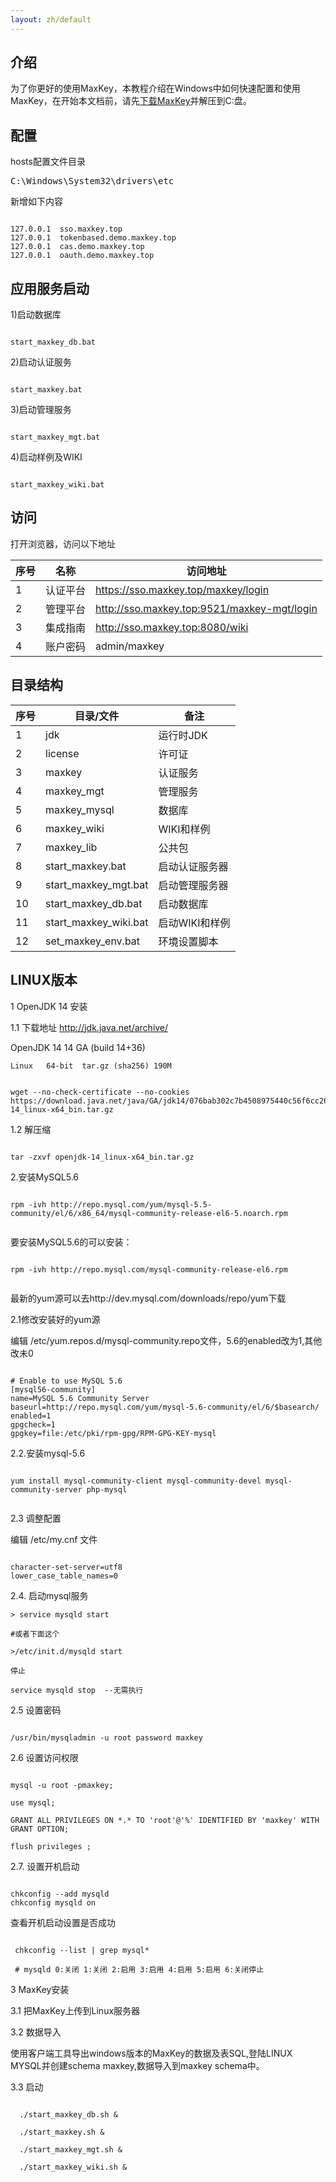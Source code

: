 ```yaml
---
layout: zh/default
---
```

<h2>介绍</h2>
为了你更好的使用MaxKey，本教程介绍在Windows中如何快速配置和使用MaxKey，在开始本文档前，请先<a href="https://www.maxkey.top/zh/download.html" target="_blank">下载MaxKey</a>并解压到C:盘。

<h2>配置</h2>
hosts配置文件目录
<pre class="prettyprint">
C:\Windows\System32\drivers\etc
</pre>
新增如下内容
<pre><code class="ini hljs">
127.0.0.1  sso.maxkey.top
127.0.0.1  tokenbased.demo.maxkey.top
127.0.0.1  cas.demo.maxkey.top
127.0.0.1  oauth.demo.maxkey.top
</code></pre>

<h2>应用服务启动</h2>
1)启动数据库
<pre><code class="bash hljs">
start_maxkey_db.bat
</code></pre>
2)启动认证服务
<pre><code class="bash hljs">
start_maxkey.bat
</code></pre>
3)启动管理服务
<pre><code class="bash hljs">
start_maxkey_mgt.bat
</code></pre>
4)启动样例及WIKI
<pre><code class="bash hljs">
start_maxkey_wiki.bat
</code></pre>
	
<h2>访问</h2>
打开浏览器，访问以下地址
<table border="0" class="table table-striped table-bordered ">
		<thead>
			<tr>
				<th>序号</th><th>名称</th><th>访问地址</th>
			</tr>
		</thead>
		<tbody>
			<tr>
				<td>1</td><td>认证平台</td><td><a href="https://sso.maxkey.top/maxkey/login" target="blank">https://sso.maxkey.top/maxkey/login</a></td>
			</tr>
			<tr>
				<td>2</td><td>管理平台</td><td><a href="http://sso.maxkey.top:9521/maxkey-mgt/login" target="blank">http://sso.maxkey.top:9521/maxkey-mgt/login</a></td>
			</tr>
			<tr>
				<td>3</td><td>集成指南</td><td><a href="http://sso.maxkey.top:8080/wiki" target="blank">http://sso.maxkey.top:8080/wiki</a></td>
			</tr>
			<tr>
				<td>4</td><td>账户密码</td><td>admin/maxkey</td>
			</tr>
		</tbody>
</table>		


<h2>目录结构</h2>
<table border="0" class="table table-striped table-bordered ">
	<thead>
		<tr>
			<th>序号</th><th>目录/文件</th><th>备注</th>
		</tr>
	</thead>
	<tbody>
		<tr>
			<td>1</td><td>jdk</td><td>运行时JDK</td>
		</tr>
		<tr>
			<td>2</td><td>license</td><td>许可证</td>
		</tr>
		<tr>
			<td>3</td><td>maxkey</td><td>认证服务</td>
		</tr>
		<tr>
			<td>4</td><td>maxkey_mgt</td><td>管理服务</td>
		</tr>
		<tr>
			<td>5</td><td>maxkey_mysql</td><td>数据库</td>
		</tr>
		<tr>
			<td>6</td><td>maxkey_wiki</td><td>WIKI和样例</td>
		</tr>
		<tr>
			<td>7</td><td>maxkey_lib</td><td>公共包</td>
		</tr>
		<tr>
			<td>8</td><td>start_maxkey.bat</td><td>启动认证服务器</td>
		</tr>
		<tr>
			<td>9</td><td>start_maxkey_mgt.bat</td><td>启动管理服务器</td>
		</tr>
		<tr>
			<td>10</td><td>start_maxkey_db.bat</td><td>启动数据库</td>
		</tr>
		<tr>
			<td>11</td><td>start_maxkey_wiki.bat</td><td>启动WIKI和样例</td>
		</tr>
		<tr>
			<td>12</td><td>set_maxkey_env.bat</td><td>环境设置脚本</td>
		</tr>
	</tbody>
</table>

<h2>LINUX版本</h2>

1 OpenJDK 14 安装

1.1 下载地址
http://jdk.java.net/archive/

OpenJDK 14
14 GA (build 14+36)

    Linux	64-bit	tar.gz (sha256) 190M
	
<pre><code class="bash hljs">	
wget --no-check-certificate --no-cookies https://download.java.net/java/GA/jdk14/076bab302c7b4508975440c56f6cc26a/36/GPL/openjdk-14_linux-x64_bin.tar.gz
</code></pre>
 
1.2 解压缩

<pre><code class="bash hljs">
tar -zxvf openjdk-14_linux-x64_bin.tar.gz
</code></pre>

2.安装MySQL5.6

<pre><code class="bash hljs">
rpm -ivh http://repo.mysql.com/yum/mysql-5.5-community/el/6/x86_64/mysql-community-release-el6-5.noarch.rpm
 </code></pre>
 
要安装MySQL5.6的可以安装：

<pre><code class="bash hljs">
rpm -ivh http://repo.mysql.com/mysql-community-release-el6.rpm
 </code></pre>
 
最新的yum源可以去http://dev.mysql.com/downloads/repo/yum下载


2.1修改安装好的yum源

编辑 /etc/yum.repos.d/mysql-community.repo文件，5.6的enabled改为1,其他改未0

<pre><code class="bash hljs">
# Enable to use MySQL 5.6
[mysql56-community]
name=MySQL 5.6 Community Server
baseurl=http://repo.mysql.com/yum/mysql-5.6-community/el/6/$basearch/
enabled=1
gpgcheck=1
gpgkey=file:/etc/pki/rpm-gpg/RPM-GPG-KEY-mysql
</code></pre>
 
2.2.安装mysql-5.6

<pre><code class="bash hljs">
yum install mysql-community-client mysql-community-devel mysql-community-server php-mysql
 </code></pre>
 
2.3 调整配置

编辑 /etc/my.cnf 文件

<pre><code class="bash hljs">
character-set-server=utf8
lower_case_table_names=0
</code></pre>
 
2.4. 启动mysql服务

    > service mysqld start
	
    #或者下面这个
	
    >/etc/init.d/mysqld start
	
	停止
	
	service mysqld stop  --无需执行
	
	
2.5 设置密码	

<pre><code class="bash hljs">
/usr/bin/mysqladmin -u root password maxkey
</code></pre>
 
2.6 设置访问权限

<pre><code class="bash hljs">
mysql -u root -pmaxkey;

use mysql;

GRANT ALL PRIVILEGES ON *.* TO 'root'@'%' IDENTIFIED BY 'maxkey' WITH GRANT OPTION;

flush privileges ;
</code></pre>
 
2.7. 设置开机启动

<pre><code class="bash hljs">
chkconfig --add mysqld
chkconfig mysqld on
</code></pre>

查看开机启动设置是否成功

<pre><code class="bash hljs">
 chkconfig --list | grep mysql*
 
 # mysqld 0:关闭 1:关闭 2:启用 3:启用 4:启用 5:启用 6:关闭停止
</code></pre>


3 MaxKey安装

3.1 把MaxKey上传到Linux服务器

3.2 数据导入

使用客户端工具导出windows版本的MaxKey的数据及表SQL,登陆LINUX MYSQL并创建schema maxkey,数据导入到maxkey schema中。

3.3 启动
<pre><code class="bash hljs">
  ./start_maxkey_db.sh &
  
  ./start_maxkey.sh &
  
  ./start_maxkey_mgt.sh &
  
  ./start_maxkey_wiki.sh &
</code></pre>
